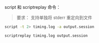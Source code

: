 script 和 scriptreplay 命令：
> 要求： 支持单独将 stderr 重定向到文件

```sh
script -t 2> timing.log -a output.session
```

```sh
scriptreplay timing.log output.session
```
